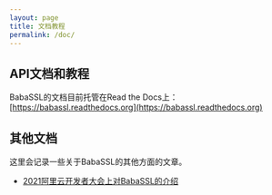 ```yaml
---
layout: page
title: 文档教程
permalink: /doc/
---
```


## API文档和教程

BabaSSL的文档目前托管在Read the Docs上：[https://babassl.readthedocs.org](https://babassl.readthedocs.org)

## 其他文档

这里会记录一些关于BabaSSL的其他方面的文章。

* [2021阿里云开发者大会上对BabaSSL的介绍](https://babassl.github.io/2021/06/04/AliCloud-BabaSSL.html)
